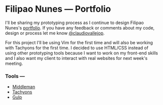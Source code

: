 # Filipao Nunes — Portfolio

I'll be sharing my prototyping process as I continue to design Filipao Nunes's [portfolio](http://filipaonunes.com). If you have any feedback or comments about my code, design or process let me know [@claudiovallejop](https://twitter.com/claudiovallejop).

For this project I'll be using Vim for the first time and will also be working with Tachyons for the first time. I decided to use HTML/CSS instead of using other prototyping tools because I want to work on my front-end skills and I also want my client to interact with real websites for next week's meeting.

### Tools —
+ [Middleman](https://middlemanapp.com)
+ [Tachyons](http://tachyons.io)
+ [Gulp](http://gulpjs.com)
